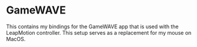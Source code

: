 # GameWAVE
This contains my bindings for the GameWAVE app that is used with the LeapMotion controller.  This setup serves as a replacement for my mouse on MacOS.
